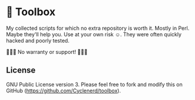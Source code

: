 # 🔧 Toolbox

My collected scripts for which no extra repository is worth it.
Mostly in Perl.
Maybe they'll help you.
Use at your own risk ☺️.
They were often quickly hacked and poorly tested.

🚨🚨🚨 No warranty or support! 🚨🚨🚨

## License

GNU Public License version 3.
Please feel free to fork and modify this on GitHub (https://github.com/Cyclenerd/toolbox).
